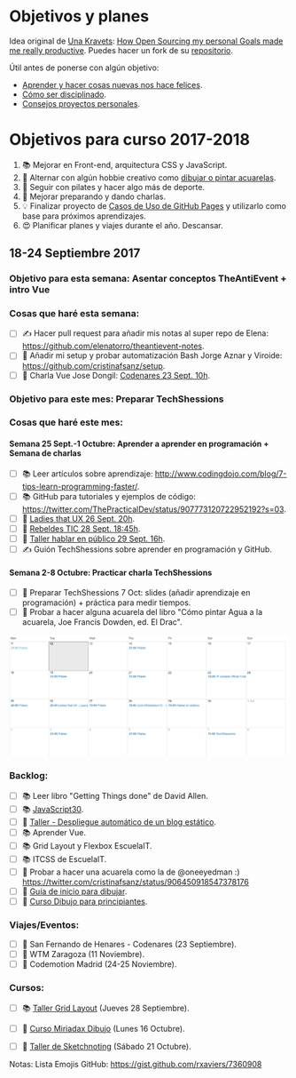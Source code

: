 Objetivos y planes
==============

Idea original de [Una Kravets](https://github.com/una): [How Open Sourcing my personal Goals made me really productive](https://una.im/personal-goals-guide/). Puedes hacer un fork de su [repositorio](https://github.com/una/personal-goals-starter).

Útil antes de ponerse con algún objetivo:

- [Aprender y hacer cosas nuevas nos hace felices](https://youtu.be/5XsKHEunOXs?t=2832).
- [Cómo ser disciplinado](https://www.youtube.com/watch?v=I6may1U-xKk).
- [Consejos proyectos personales](https://melies-hugo.js.org/post/practica-publica-aprende/).

# Objetivos para curso 2017-2018

1. 📚 Mejorar en Front-end, arquitectura CSS y JavaScript.
2. 🎨 Alternar con algún hobbie creativo como [dibujar o pintar acuarelas](https://twitter.com/cristinafsanz/status/903201156222115840).
3. 💃 Seguir con pilates y hacer algo más de deporte.
4. 🙊 Mejorar preparando y dando charlas.
5. 💡 Finalizar proyecto de [Casos de Uso de GitHub Pages](https://github.com/cristinafsanz/github-pages) y utilizarlo como base para próximos aprendizajes.
6. 😍 Planificar planes y viajes durante el año. Descansar.


## 18-24 Septiembre 2017

### Objetivo para esta semana: Asentar conceptos TheAntiEvent + intro Vue

### Cosas que haré esta semana:

- [ ] ✍️ Hacer pull request para añadir mis notas al super repo de Elena: https://github.com/elenatorro/theantievent-notes.
- [ ] 🚀  Añadir mi setup y probar automatización Bash Jorge Aznar y Viroide: https://github.com/cristinafsanz/setup.
- [ ] 📆 Charla Vue Jose Dongil: [Codenares 23 Sept. 10h](https://www.meetup.com/es-ES/codenares/events/242761638/).

### Objetivo para este mes: Preparar TechShessions

### Cosas que haré este mes: 

#### Semana 25 Sept.-1 Octubre: Aprender a aprender en programación + Semana de charlas
- [ ] 📚 Leer artículos sobre aprendizaje: http://www.codingdojo.com/blog/7-tips-learn-programming-faster/.
- [ ] 📚 GitHub para tutoriales y ejemplos de código: https://twitter.com/ThePracticalDev/status/907773120722952192?s=03.
- [ ] 📆 [Ladies that UX 26 Sept. 20h](https://www.eventbrite.es/e/entradas-ladies-that-ux-laura-andina-en-el-campus-madrid-37838145913).
- [ ] 📆 [Rebeldes TIC 28 Sept. 18:45h](https://www.meetup.com/es-ES/Rebeldes-del-Sector-TI-por-la-Conciliacion/events/243137843/).
- [ ] 📆 [Taller hablar en público 29 Sept. 16h](https://clubs.ie.edu/ieacareers/rsvp?id=300008439&utm_source=approval_email_sent_event_approved#.Wa4zM0qQLwc.twitter). 
- [ ] ✍️ Guión TechShessions sobre aprender en programación y GitHub.

#### Semana 2-8 Octubre: Practicar charla TechShessions
- [ ] 🙊 Preparar TechShessions 7 Oct: slides (añadir aprendizaje en programación) + práctica para medir tiempos.
- [ ] 🎨 Probar a hacer alguna acuarela del libro "Cómo pintar Agua a la acuarela, Joe Francis Dowden, ed. El Drac".

![Calendario antes de evento TechShessions](images/calendar-sept-2017.png?raw=true)

### Backlog:

- [ ] 📚 Leer libro "Getting Things done" de David Allen. 
- [ ] 📚 [JavaScript30](https://javascript30.com/).
- [ ] 🚀 [Taller - Despliegue automático de un blog estático](https://moduslaborandi.net/2017/08/taller-despliegue-automatico-blog-estatico-i/).
- [ ] 📚 Aprender Vue.
- [ ] 📚 Grid Layout y Flexbox EscuelaIT.
- [ ] 📚 ITCSS de EscuelaIT.
- [ ] 🎨 Probar a hacer una acuarela como la de @oneeyedman :) https://twitter.com/cristinafsanz/status/906450918547378176
- [ ] 🎨 [Guía de inicio para dibujar](https://medium.com/personal-growth/a-quick-beginners-guide-to-drawing-58213877715e).
- [ ] 🎨 [Curso Dibujo para principiantes](https://www.domestika.org/es/courses/138-dibujo-para-principiantes-nivel-1/puno).

### Viajes/Eventos:

- [ ] 🚊 San Fernando de Henares - Codenares (23 Septiembre).
- [ ] 🚊 WTM Zaragoza (11 Noviembre).
- [ ] 🚊 Codemotion Madrid (24-25 Noviembre).

### Cursos:

- [ ] 📚 [Taller Grid Layout](https://escuela.it/cursos/taller-de-css-grid-layout) (Jueves 28 Septiembre).
- [ ] 🎨 [Curso Miriadax Dibujo](https://miriadax.net/web/dibujo-en-el-aula-ensenar-un-lenguaje-magico) (Lunes 16 Octubre).
- [ ] 🎨 [Taller de Sketchnoting](https://www.dibujandocharlas.com/taller-sketchnoting-madrid/) (Sábado 21 Octubre).



Notas: Lista Emojis GitHub: https://gist.github.com/rxaviers/7360908
